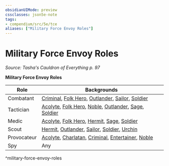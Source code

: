 ```yaml
---
obsidianUIMode: preview
cssclasses: json5e-note
tags:
- compendium/src/5e/tce
aliases: ["Military Force Envoy Roles"]
---
```

# Military Force Envoy Roles
*Source: Tasha's Cauldron of Everything p. 97* 

**Military Force Envoy Roles**

| Role | Backgrounds |
|------|-------------|
| Combatant | [Criminal](5E2014官方资源/backgrounds/criminal.md), [Folk Hero](5E2014官方资源/backgrounds/folk-hero.md), [Outlander](5E2014官方资源/backgrounds/outlander.md), [Sailor](5E2014官方资源/backgrounds/sailor.md), [Soldier](5E2014官方资源/backgrounds/soldier.md) |
| Tactician | [Acolyte](5E2014官方资源/backgrounds/acolyte.md), [Folk Hero](5E2014官方资源/backgrounds/folk-hero.md), [Noble](5E2014官方资源/backgrounds/noble.md), [Outlander](5E2014官方资源/backgrounds/outlander.md), [Sage](5E2014官方资源/backgrounds/sage.md), [Soldier](5E2014官方资源/backgrounds/soldier.md) |
| Medic | [Acolyte](5E2014官方资源/backgrounds/acolyte.md), [Folk Hero](5E2014官方资源/backgrounds/folk-hero.md), [Hermit](5E2014官方资源/backgrounds/hermit.md), [Sage](5E2014官方资源/backgrounds/sage.md), [Soldier](5E2014官方资源/backgrounds/soldier.md) |
| Scout | [Hermit](5E2014官方资源/backgrounds/hermit.md), [Outlander](5E2014官方资源/backgrounds/outlander.md), [Sailor](5E2014官方资源/backgrounds/sailor.md), [Soldier](5E2014官方资源/backgrounds/soldier.md), [Urchin](5E2014官方资源/backgrounds/urchin.md) |
| Provocateur | [Acolyte](5E2014官方资源/backgrounds/acolyte.md), [Charlatan](5E2014官方资源/backgrounds/charlatan.md), [Criminal](5E2014官方资源/backgrounds/criminal.md), [Entertainer](5E2014官方资源/backgrounds/entertainer.md), [Noble](5E2014官方资源/backgrounds/noble.md) |
| Spy | Any |
^military-force-envoy-roles